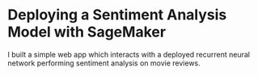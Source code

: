 # Deploying a Sentiment Analysis Model with SageMaker

I built a simple web app which interacts with a deployed recurrent neural network performing sentiment analysis on movie reviews. 
